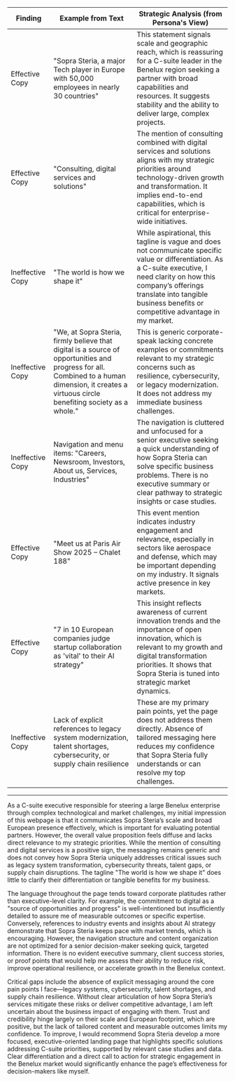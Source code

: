 | Finding          | Example from Text                                                                                  | Strategic Analysis (from Persona's View)                                                                                                                                                                                                                   |
| ---------------- | ------------------------------------------------------------------------------------------------ | ----------------------------------------------------------------------------------------------------------------------------------------------------------------------------------------------------------------------------------------------------------- |
| Effective Copy   | "Sopra Steria, a major Tech player in Europe with 50,000 employees in nearly 30 countries"        | This statement signals scale and geographic reach, which is reassuring for a C-suite leader in the Benelux region seeking a partner with broad capabilities and resources. It suggests stability and the ability to deliver large, complex projects.            |
| Effective Copy   | "Consulting, digital services and solutions"                                                     | The mention of consulting combined with digital services and solutions aligns with my strategic priorities around technology-driven growth and transformation. It implies end-to-end capabilities, which is critical for enterprise-wide initiatives.          |
| Ineffective Copy | "The world is how we shape it"                                                                    | While aspirational, this tagline is vague and does not communicate specific value or differentiation. As a C-suite executive, I need clarity on how this company’s offerings translate into tangible business benefits or competitive advantage in my market. |
| Ineffective Copy | "We, at Sopra Steria, firmly believe that digital is a source of opportunities and progress for all. Combined to a human dimension, it creates a virtuous circle benefiting society as a whole." | This is generic corporate-speak lacking concrete examples or commitments relevant to my strategic concerns such as resilience, cybersecurity, or legacy modernization. It does not address my immediate business challenges.                                   |
| Ineffective Copy | Navigation and menu items: "Careers, Newsroom, Investors, About us, Services, Industries"          | The navigation is cluttered and unfocused for a senior executive seeking a quick understanding of how Sopra Steria can solve specific business problems. There is no executive summary or clear pathway to strategic insights or case studies.                   |
| Effective Copy   | "Meet us at Paris Air Show 2025 – Chalet 188"                                                    | This event mention indicates industry engagement and relevance, especially in sectors like aerospace and defense, which may be important depending on my industry. It signals active presence in key markets.                                                  |
| Effective Copy   | "7 in 10 European companies judge startup collaboration as 'vital' to their AI strategy"           | This insight reflects awareness of current innovation trends and the importance of open innovation, which is relevant to my growth and digital transformation priorities. It shows that Sopra Steria is tuned into strategic market dynamics.                   |
| Ineffective Copy | Lack of explicit references to legacy system modernization, talent shortages, cybersecurity, or supply chain resilience | These are my primary pain points, yet the page does not address them directly. Absence of tailored messaging here reduces my confidence that Sopra Steria fully understands or can resolve my top challenges.                                                   |

---

As a C-suite executive responsible for steering a large Benelux enterprise through complex technological and market challenges, my initial impression of this webpage is that it communicates Sopra Steria’s scale and broad European presence effectively, which is important for evaluating potential partners. However, the overall value proposition feels diffuse and lacks direct relevance to my strategic priorities. While the mention of consulting and digital services is a positive sign, the messaging remains generic and does not convey how Sopra Steria uniquely addresses critical issues such as legacy system transformation, cybersecurity threats, talent gaps, or supply chain disruptions. The tagline "The world is how we shape it" does little to clarify their differentiation or tangible benefits for my business.

The language throughout the page tends toward corporate platitudes rather than executive-level clarity. For example, the commitment to digital as a "source of opportunities and progress" is well-intentioned but insufficiently detailed to assure me of measurable outcomes or specific expertise. Conversely, references to industry events and insights about AI strategy demonstrate that Sopra Steria keeps pace with market trends, which is encouraging. However, the navigation structure and content organization are not optimized for a senior decision-maker seeking quick, targeted information. There is no evident executive summary, client success stories, or proof points that would help me assess their ability to reduce risk, improve operational resilience, or accelerate growth in the Benelux context.

Critical gaps include the absence of explicit messaging around the core pain points I face—legacy systems, cybersecurity, talent shortages, and supply chain resilience. Without clear articulation of how Sopra Steria’s services mitigate these risks or deliver competitive advantage, I am left uncertain about the business impact of engaging with them. Trust and credibility hinge largely on their scale and European footprint, which are positive, but the lack of tailored content and measurable outcomes limits my confidence. To improve, I would recommend Sopra Steria develop a more focused, executive-oriented landing page that highlights specific solutions addressing C-suite priorities, supported by relevant case studies and data. Clear differentiation and a direct call to action for strategic engagement in the Benelux market would significantly enhance the page’s effectiveness for decision-makers like myself.